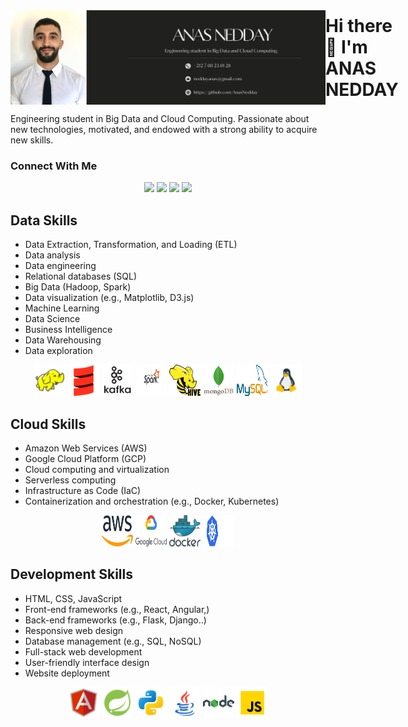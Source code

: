 
<!-- Intro Section -->
<div style="display: flex; align-items: center;">
  <img src="mybanner.png" >
  <h1 style="text-align: left; margin: 0;"> Hi there 👋 I'm ANAS NEDDAY </h1>
</div>
  <p style="text-align: left;">
    Engineering student in Big Data and Cloud Computing. Passionate about new technologies, motivated, and endowed with a strong ability to acquire new skills.
  </p>
</div>




<div>
   <h3>Connect With Me</h3>
</div>
<div align="center">
  <div>
    <a href="https://web.facebook.com/anas.nedday.01/"><img src="https://img.shields.io/badge/ANAS NEDDAY-cdd6f4?style=flat&logo=facebook" /></a>
    <a href="https://www.instagram.com/anas_nedday/"><img src="https://img.shields.io/badge/Anas_nedday-eba0ac?style=flat&logo=instagram" /></a>
    <a href="https://www.linkedin.com/in/anas-nedday/"><img src="https://img.shields.io/badge/Anas NEDDAY-74c7ec?style=flat&logo=linkedin" /></a>
    <a href="mailto:neddayanas@gmail.com"><img src="https://img.shields.io/badge/neddayanas@gmail.com-f2cdcd?style=flat&logo=gmail" /></a>
  </div>
</div>



<!-- Section for Data Skills -->
## Data Skills
- Data Extraction, Transformation, and Loading (ETL)
- Data analysis
- Data engineering
- Relational databases (SQL)
- Big Data (Hadoop, Spark)
- Data visualization (e.g., Matplotlib, D3.js)
- Machine Learning
- Data Science
- Business Intelligence
- Data Warehousing
- Data exploration

<p align="center">
  <img src="Hadoop.png" width="50" height="50" alt="Hadoop">
  <img src="scala.png" width="50" height="50" alt="scala">
  <img src="kafka.png" width="50" height="50" alt="kafka">
  <img src="spark.png" width="50" height="50" alt="spark">
  <img src="hive.svg" width="50" height="50" alt="Hive">
  <img src="mongodb.png" width="50" height="50" alt="mongodb">
  <img src="mysql.png" width="50" height="50" alt="mysql">
  <img src="Linux.png" width="50" height="50" alt="linux">
  
  <!-- Ajoutez ici d'autres compétences liées aux données -->
</p>

## Cloud Skills
- Amazon Web Services (AWS)
- Google Cloud Platform (GCP)
- Cloud computing and virtualization
- Serverless computing
- Infrastructure as Code (IaC)
- Containerization and orchestration (e.g., Docker, Kubernetes)
<p align="center">
  <img src="AWS.png" width="50" height="50" alt="aws">
  <img src="gcp.png" width="50" height="50" alt="gcp">
  <img src="docker.png" width="50" height="50" alt="docker">
  <img src="kubernetes.png" width="50" height="50" alt="kubernetes">
  
</p>

## Development Skills
- HTML, CSS, JavaScript
- Front-end frameworks (e.g., React, Angular,)
- Back-end frameworks (e.g., Flask, Django..)
- Responsive web design
- Database management (e.g., SQL, NoSQL)
- Full-stack web development
- User-friendly interface design
- Website deployment

<p align="center">
  <img src="Angular.png" width="50" height="50" alt="Angular">
  <img src="SpringBoot.png" width="50" height="50" alt="Spring Boot">
  <img src="Python.png" width="50" height="50" alt="Python">
  <img src="Java.png" width="50" height="50" alt="Java">
  <img src="NodeJs.png" width="50" height="50" alt="Node.js">
  <img src="JavaScript.png" width="50" height="50" alt="JavaScript">
</p>


